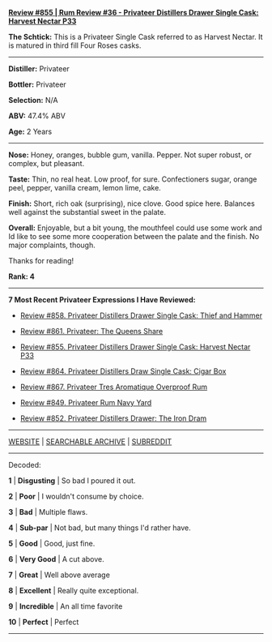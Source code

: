 
[**Review #855 | Rum Review #36 - Privateer Distillers Drawer Single Cask: Harvest Nectar P33**]( https://t8ke.review/review-855-privateer-distillers-drawer-single-cask-harvest-nectar-p33/)

**The Schtick:** This is a Privateer Single Cask referred to as Harvest Nectar. It is matured in third fill Four Roses casks.

-----

**Distiller:** Privateer

**Bottler:** Privateer

**Selection:** N/A

**ABV:** 47.4% ABV

**Age:** 2 Years 

-----

**Nose:**  Honey, oranges, bubble gum, vanilla. Pepper. Not super robust, or complex, but pleasant.  

**Taste:** Thin, no real heat. Low proof, for sure. Confectioners sugar, orange peel, pepper, vanilla cream, lemon lime, cake. 

**Finish:** Short, rich oak (surprising), nice clove. Good spice here. Balances well against the substantial sweet in the palate. 

**Overall:** Enjoyable, but a bit young, the mouthfeel could use some work and Id like to see some more cooperation between the palate and the finish. No major complaints, though.

Thanks for reading!

**Rank: 4**

----- 

**7 Most Recent Privateer Expressions I Have Reviewed:** 

- [Review #858. Privateer Distillers Drawer Single Cask: Thief and Hammer]( https://t8ke.review/review-858-privateer-distillers-drawer-single-cask-thief-and-hammer/) 

- [Review #861. Privateer: The Queens Share]( https://t8ke.review/review-861-privateer-the-queens-share-rum/) 

- [Review #855. Privateer Distillers Drawer Single Cask: Harvest Nectar P33]( https://t8ke.review/review-855-privateer-distillers-drawer-single-cask-harvest-nectar-p33/) 

- [Review #864. Privateer Distillers Draw Single Cask: Cigar Box]( https://t8ke.review/review-864-privateer-distillers-drawer-single-cask-cigar-box/) 

- [Review #867. Privateer Tres Aromatique Overproof Rum]( https://t8ke.review/review-867-privateer-tres-aromatique-overproof-rum/) 

- [Review #849. Privateer Rum Navy Yard]( https://t8ke.review/review-849-privateer-navy-yard-rum/) 

- [Review #852. Privateer Distillers Drawer: The Iron Dram]( https://t8ke.review/review-852-privateer-distillers-drawer-the-iron-dram/) 

-----

[WEBSITE](https://t8ke.review) | [SEARCHABLE ARCHIVE](https://t8ke.review/review-archive/) | [SUBREDDIT](https://reddit.com/r/t8kereviews)

-----

Decoded:

**1** | **Disgusting** | So bad I poured it out.

**2** | **Poor** | I wouldn't consume by choice.

**3** | **Bad** | Multiple flaws.

**4** | **Sub-par** | Not bad, but many things I'd rather have.

**5** | **Good** | Good, just fine.

**6** | **Very Good** | A cut above.

**7** | **Great** | Well above average

**8** | **Excellent** | Really quite exceptional.

**9** | **Incredible** | An all time favorite

**10** | **Perfect** | Perfect

----


